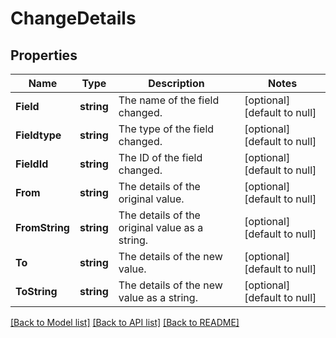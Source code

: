 # ChangeDetails

## Properties
Name | Type | Description | Notes
------------ | ------------- | ------------- | -------------
**Field** | **string** | The name of the field changed. | [optional] [default to null]
**Fieldtype** | **string** | The type of the field changed. | [optional] [default to null]
**FieldId** | **string** | The ID of the field changed. | [optional] [default to null]
**From** | **string** | The details of the original value. | [optional] [default to null]
**FromString** | **string** | The details of the original value as a string. | [optional] [default to null]
**To** | **string** | The details of the new value. | [optional] [default to null]
**ToString** | **string** | The details of the new value as a string. | [optional] [default to null]

[[Back to Model list]](../README.md#documentation-for-models) [[Back to API list]](../README.md#documentation-for-api-endpoints) [[Back to README]](../README.md)

